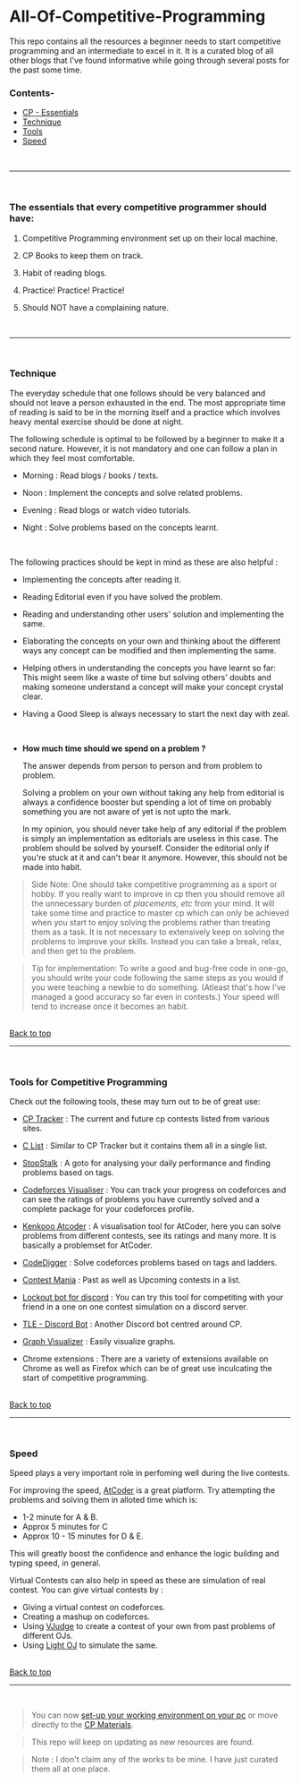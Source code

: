 # All-Of-Competitive-Programming

This repo contains all the resources a beginner needs to start competitive programming and an intermediate to excel in it. It is a curated blog of all other blogs that I've found informative while going through several posts for the past some time.



### Contents-
* [CP - Essentials](#The-essentials-that-every-competitive-programmer-should-have)
* [Technique](#Technique)
* [Tools](#Tools-for-Competitive-Programming)
* [Speed](#Speed)



<br> <hr> <br>



### The essentials that every competitive programmer should have:

1. Competitive Programming environment set up on their local machine. 

2. CP Books to keep them on track.

3. Habit of reading blogs. 

4. Practice! Practice! Practice!

5. Should NOT have a complaining nature. 



<br> <hr> <br>



### Technique

The everyday schedule that one follows should be very balanced and should not leave a person exhausted in the end. The most appropriate time of reading is said to be in the morning itself and a practice which involves heavy mental exercise should be done at night.

The following schedule is optimal to be followed by a beginner to make it a second nature. However, it is not mandatory and one can follow a plan in which they feel most comfortable.

* Morning : Read blogs / books / texts.

* Noon : Implement the concepts and solve related problems.

* Evening : Read blogs or watch video tutorials.

* Night : Solve problems based on the concepts learnt.

<br>

The following practices should be kept in mind as these are also helpful :

* Implementing the concepts after reading it. 

* Reading Editorial even if you have solved the problem.

* Reading and understanding other users' solution and implementing the same.

* Elaborating the concepts on your own and thinking about the different ways any concept can be modified and then implementing the same.

* Helping others in understanding the concepts you have learnt so far: This might seem like a waste of time but solving others' doubts and making someone understand a concept will make your concept crystal clear.

* Having a Good Sleep is always necessary to start the next day with zeal.

<br>

* **How much time should we spend on a problem ?**

    The answer depends from person to person and from problem to problem.

    Solving a problem on your own without taking any help from editorial is always a confidence booster but spending a lot of time on probably something you are not aware of yet is not upto the mark.

    In my opinion, you should never take help of any editorial if the problem is simply an implementation as editorials are useless in this case. The problem should be solved by yourself. Consider the editorial only if you're stuck at it and can't bear it anymore. However, this should not be made into habit. 



> Side Note: One should take competitive programming as a sport or hobby. If you really want to improve in cp then you should remove all the unnecessary burden of *placements, etc* from your mind. It will take some time and practice to master cp which can only be achieved when you start to enjoy solving the problems rather than treating them as a task. It is not necessary to extensively keep on solving the problems to improve your skills. Instead you can take a break, relax, and then get to the problem.

> Tip for implementation: To write a good and bug-free code in one-go, you should write your code following the same steps as you would if you were teaching a newbie to do something. (Atleast that's how I've managed a good accuracy so far even in contests.) Your speed will tend to increase once it becomes an habit.




<br> [Back to top](#All-Of-Competitive-Programming) <hr> <br>




### Tools for Competitive Programming

Check out the following tools, these may turn out to be of great use:

* [CP Tracker](http://cptracker.herokuapp.com/) : The current and future cp contests listed from various sites.

* [C List](https://clist.by/) : Similar to CP Tracker but it contains them all in a single list.

- [StopStalk](https://www.stopstalk.com/) : A goto for analysing your daily performance and finding problems based on tags.

* [Codeforces Visualiser](https://cfviz.netlify.app/) : You can track your progress on codeforces and can see the ratings of problems you have currently solved and a complete package for your codeforces profile.

- [Kenkooo Atcoder](https://kenkoooo.com/atcoder) : A visualisation tool for AtCoder, here you can solve problems from different contests, see its ratings and many more. It is basically a problemset for AtCoder. 

- [CodeDigger](http://codedigger.tech/practice/topicwise) : Solve codeforces problems based on tags and ladders.

* [Contest Mania](https://contestmania.web.app/) : Past as well as Upcoming contests in a list.

* [Lockout bot for discord](https://codeforces.com/blog/entry/78546) : You can try this tool for competiting with your friend in a one on one contest simulation on a discord server.

* [TLE - Discord Bot](https://github.com/cheran-senthil/TLE) : Another Discord bot centred around CP.

* [Graph Visualizer](https://csacademy.com/app/graph_editor/) : Easily visualize graphs.

* Chrome extensions : There are a variety of extensions available on Chrome as well as Firefox which can be of great use inculcating the start of competitive programming. 



<br> [Back to top](#All-Of-Competitive-Programming) <hr> <br>




### Speed

Speed plays a very important role in perfoming well during the live contests. 

For improving the speed, [AtCoder](https://atcoder.jp/) is a great platform. Try attempting the problems and solving them in alloted time which is:

* 1-2 minute for A & B.
* Approx 5 minutes for C
* Approx 10 - 15 minutes for D & E.

This will greatly boost the confidence and enhance the logic building and typing speed, in general.

Virtual Contests can also help in speed as these are simulation of real contest. You can give virtual contests by :
- Giving a virtual contest on codeforces.
- Creating a mashup on codeforces.
- Using [VJudge](https://vjudge.net/) to create a contest of your own from past problems of different OJs.
- Using [Light OJ](http://lightoj.com/login_main.php?url=index.php) to simulate the same.



<br> [Back to top](#All-Of-Competitive-Programming) <hr> <br>




> You can now [set-up your working environment on your pc](https://github.com/luctivud/All-Of-Competitive-Programming/tree/master/00-Setting-up-local-environment) or move directly to the [CP Materials](https://github.com/luctivud/All-Of-Competitive-Programming/tree/master/01-Material).

> This repo will keep on updating as new resources are found. 

> Note : I don't claim any of the works to be mine. I have just curated them all at one place.